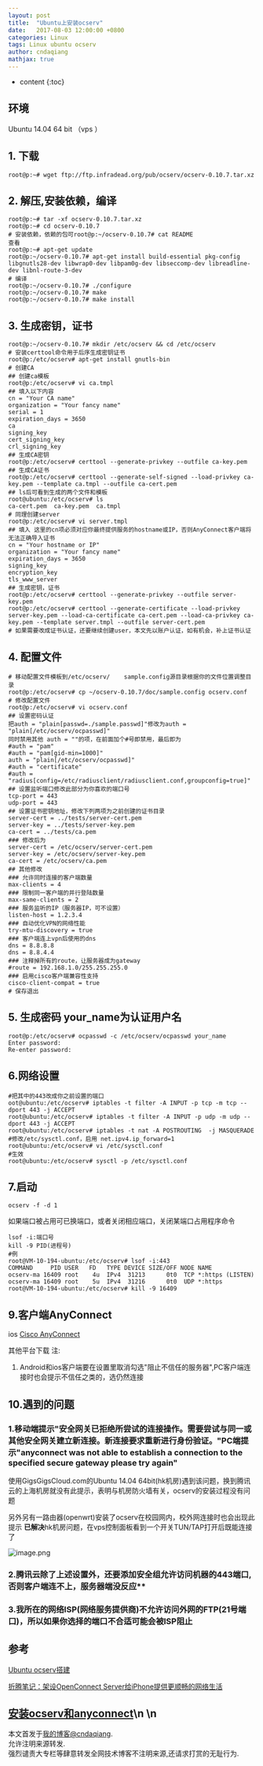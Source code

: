 ```yaml
---
layout: post
title:  "Ubuntu上安装ocserv"
date:   2017-08-03 12:00:00 +0800
categories: Linux
tags: Linux ubuntu ocserv
author: cndaqiang
mathjax: true
---
```

* content
{:toc}





## 环境
Ubuntu 14.04 64 bit （vps ）

## 1. 下载
```
root@p:~# wget ftp://ftp.infradead.org/pub/ocserv/ocserv-0.10.7.tar.xz
```
## 2. 解压,安装依赖，编译
```
root@p:~# tar -xf ocserv-0.10.7.tar.xz 
root@p:~# cd ocserv-0.10.7
# 安装依赖，依赖的包可root@p:~/ocserv-0.10.7# cat README 
查看
root@p:~# apt-get update
root@p:~/ocserv-0.10.7# apt-get install build-essential pkg-config libgnutls28-dev libwrap0-dev libpam0g-dev libseccomp-dev libreadline-dev libnl-route-3-dev
# 编译
root@p:~/ocserv-0.10.7# ./configure 
root@p:~/ocserv-0.10.7# make
root@p:~/ocserv-0.10.7# make install
```
## 3. 生成密钥，证书
```
root@p:~/ocserv-0.10.7# mkdir /etc/ocserv && cd /etc/ocserv
# 安装certtool命令用于后序生成密钥证书
root@p:/etc/ocserv# apt-get install gnutls-bin
# 创建CA
## 创建ca模板
root@p:/etc/ocserv# vi ca.tmpl
## 填入以下内容
cn = "Your CA name" 
organization = "Your fancy name" 
serial = 1 
expiration_days = 3650
ca 
signing_key 
cert_signing_key 
crl_signing_key 
## 生成CA密钥
root@p:/etc/ocserv# certtool --generate-privkey --outfile ca-key.pem
## 生成CA证书
root@p:/etc/ocserv# certtool --generate-self-signed --load-privkey ca-key.pem --template ca.tmpl --outfile ca-cert.pem
## ls后可看到生成的两个文件和模板
root@ubuntu:/etc/ocserv# ls
ca-cert.pem  ca-key.pem  ca.tmpl
# 同理创建server
root@p:/etc/ocserv# vi server.tmpl
## 填入 这里的cn项必须对应你最终提供服务的hostname或IP，否则AnyConnect客户端将无法正确导入证书
cn = "Your hostname or IP" 
organization = "Your fancy name" 
expiration_days = 3650
signing_key 
encryption_key
tls_www_server
## 生成密钥，证书
root@p:/etc/ocserv# certtool --generate-privkey --outfile server-key.pem
root@p:/etc/ocserv# certtool --generate-certificate --load-privkey server-key.pem --load-ca-certificate ca-cert.pem --load-ca-privkey ca-key.pem --template server.tmpl --outfile server-cert.pem
# 如果需要改成证书认证，还要继续创建user，本文先以账户认证，如有机会，补上证书认证
```
## 4. 配置文件
```
# 移动配置文件模板到/etc/ocserv/    sample.config源目录根据你的文件位置调整目录
root@p:/etc/ocserv# cp ~/ocserv-0.10.7/doc/sample.config ocserv.conf
# 修改配置文件
root@p:/etc/ocserv# vi ocserv.conf
## 设置密码认证
把auth = "plain[passwd=./sample.passwd]"修改为auth = "plain[/etc/ocserv/ocpasswd]"
同时禁用其他 auth = ""的项，在前面加个#号即禁用，最后即为
#auth = "pam"
#auth = "pam[gid-min=1000]"
auth = "plain[/etc/ocserv/ocpasswd]"
#auth = "certificate"
#auth = "radius[config=/etc/radiusclient/radiusclient.conf,groupconfig=true]"
## 设置监听端口修改此部分为你喜欢的端口号
tcp-port = 443
udp-port = 443
## 设置证书密钥地址，修改下列两项为之前创建的证书目录
server-cert = ../tests/server-cert.pem
server-key = ../tests/server-key.pem
ca-cert = ../tests/ca.pem
### 修改后为
server-cert = /etc/ocserv/server-cert.pem
server-key = /etc/ocserv/server-key.pem
ca-cert = /etc/ocserv/ca.pem
## 其他修改
### 允许同时连接的客户端数量
max-clients = 4
### 限制同一客户端的并行登陆数量
max-same-clients = 2
### 服务监听的IP（服务器IP，可不设置）
listen-host = 1.2.3.4
### 自动优化VPN的网络性能
try-mtu-discovery = true
### 客户端连上vpn后使用的dns
dns = 8.8.8.8
dns = 8.8.4.4
### 注释掉所有的route，让服务器成为gateway
#route = 192.168.1.0/255.255.255.0
### 启用cisco客户端兼容性支持
cisco-client-compat = true
# 保存退出
```
## 5. 生成密码 your_name为认证用户名
```
root@p:/etc/ocserv# ocpasswd -c /etc/ocserv/ocpasswd your_name
Enter password: 
Re-enter password: 
```
## 6.网络设置
```
#把其中的443改成你之前设置的端口
oot@ubuntu:/etc/ocserv# iptables -t filter -A INPUT -p tcp -m tcp --dport 443 -j ACCEPT
root@ubuntu:/etc/ocserv# iptables -t filter -A INPUT -p udp -m udp --dport 443 -j ACCEPT
root@ubuntu:/etc/ocserv# iptables -t nat -A POSTROUTING  -j MASQUERADE
#修改/etc/sysctl.conf，启用 net.ipv4.ip_forward=1
root@ubuntu:/etc/ocserv# vi /etc/sysctl.conf
#生效
root@ubuntu:/etc/ocserv# sysctl -p /etc/sysctl.conf
```
## 7.启动
```
ocserv -f -d 1
```
如果端口被占用可已换端口，或者关闭相应端口，关闭某端口占用程序命令
```
lsof -i:端口号
kill -9 PID(进程号)
#例
root@VM-10-194-ubuntu:/etc/ocserv# lsof -i:443
COMMAND     PID USER   FD   TYPE DEVICE SIZE/OFF NODE NAME
ocserv-ma 16409 root    4u  IPv4  31213      0t0  TCP *:https (LISTEN)
ocserv-ma 16409 root    5u  IPv4  31216      0t0  UDP *:https 
root@VM-10-194-ubuntu:/etc/ocserv# kill -9 16409
```
## 9.客户端AnyConnect
ios [Cisco AnyConnect](https://itunes.apple.com/us/app/cisco-anyconnect/id1135064690?mt=8)

其他平台下载
注:
1. Android和ios客户端要在设置里取消勾选"阻止不信任的服务器",PC客户端连接时也会提示不信任之类的，选仍然连接

## 10.遇到的问题
### 1.移动端提示"安全网关已拒绝所尝试的连接操作。需要尝试与同一或其他安全网关建立新连接。新连接要求重新进行身份验证。"PC端提示"anyconnect was not able to establish a connection to the specified secure gateway please try again"

使用GigsGigsCloud.com的Ubuntu 14.04 64bit(hk机房)遇到该问题，换到腾讯云的上海机房就没有此提示，表明与机房防火墙有关，ocserv的安装过程没有问题

另外另有一路由器(openwrt)安装了ocserv在校园网内，校外网连接时也会出现此提示
**已解决**hk机房问题，在vps控制面板看到一个开关TUN/TAP打开后既能连接了

![image.png](http://upload-images.jianshu.io/upload_images/4575564-cfe26d8a1ba8369c.png?imageMogr2/auto-orient/strip%7CimageView2/2/w/1240)

### 2.腾讯云除了上述设置外，还要添加安全组允许访问机器的443端口,否则客户端连不上，服务器端没反应**

### 3.我所在的网络ISP(网络服务提供商)不允许访问外网的FTP(21号端口)，所以如果你选择的端口不合适可能会被ISP阻止
## 参考
[Ubuntu ocserv搭建](https://fewspider.github.io/2015/08/16/ubuntu-ocserv-deploy.html)

[折腾笔记：架设OpenConnect Server给iPhone提供更顺畅的网络生活](https://bitinn.net/11084/)

[安装ocserv和anyconnect](http://www.sbbok.com/discussion/2/%E5%AE%89%E8%A3%85ocserv%E5%92%8Canyconnect)\n
\n
------
本文首发于[我的博客@cndaqiang](https://cndaqiang.github.io/).<br>
允许注明来源转发.<br>
强烈谴责大专栏等肆意转发全网技术博客不注明来源,还请求打赏的无耻行为.
